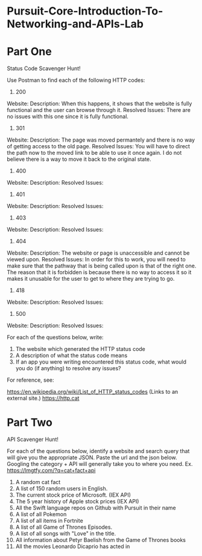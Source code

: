 # Pursuit-Core-Introduction-To-Networking-and-APIs-Lab

# Part One

Status Code Scavenger Hunt!

Use Postman to find each of the following HTTP codes:


1. 200

Website: 
Description: When this happens, it shows that the website is fully functional and the user can browse through it. 
Resolved Issues: There are no issues with this one since it is fully functional. 

1. 301

Website: 
Description: The page was moved permantely and there is no way of getting access to the old page. 
Resolved Issues: You will have to direct the path now to the moved link to be able to use it once again. I do not believe there is a way to move it back to the original state. 

1. 400

Website:
Description: 
Resolved Issues:

1. 401

Website: 
Description:
Resolved Issues:

1. 403

Website:
Description:
Resolved Issues:

1. 404

Website: 
Description: The website or page is unaccessible and cannot be viewed upon. 
Resolved Issues: In order for this to work, you will need to make sure that the pathway that is being called upon is that of the right one. The reason that it is forbidden is because there is no way to access it so it makes it unusable for the user to get to where they are trying to go. 

1. 418

Website:
Description:
Resolved Issues:

1. 500

Website:
Description:
Resolved Issues:

For each of the questions below, write:

1. The website which generated the HTTP status code
2. A description of what the status code means
3. If an app you were writing encountered this status code, what would you do (if anything) to resolve any issues?


For reference, see:

https://en.wikipedia.org/wiki/List_of_HTTP_status_codes (Links to an external site.)
https://http.cat


# Part Two

API Scavenger Hunt!

For each of the questions below, identify a website and search query that will give you the appropriate JSON.  Paste the url and the json below.  Googling the category + API will generally take you to where you need.  Ex. https://lmgtfy.com/?q=cat+fact+api

1. A random cat fact
1. A list of 150 random users in English.
1. The current stock price of Microsoft. (IEX API)
1. The 5 year history of Apple stock prices (IEX API)
1. All the Swift language repos on Github with Pursuit in their name
1. A list of all Pokemon
1. A list of all items in Fortnite
1. A list of all Game of Thrones Episodes.
1. A list of all songs with "Love" in the title.
1. All information about Petyr Baelish from the Game of Thrones books
1. All the movies Leonardo Dicaprio has acted in
